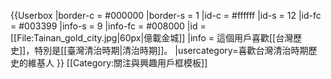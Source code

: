 {{Userbox
  |border-c = #000000
  |border-s = 1
  |id-c     = #ffffff
  |id-s     = 12
  |id-fc    = #003399
  |info-s   = 9
  |info-fc  = #008000
  |id       = [[File:Tainan_gold_city.jpg|60px|億載金城]]
  |info     = 這個用戶喜歡[[台灣歷史]]，特別是[[臺灣清治時期|清治時期]]。
  |usercategory=喜歡台灣清治時期歷史的維基人
}}
<noinclude>[[Category:關注與興趣用戶框模板]]</noinclude>
